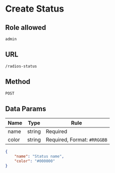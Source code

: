 # Create Status

## Role allowed
`admin`

## URL
`/radios-status`

## Method
`POST`

## Data Params
| Name | Type | Rule |
| --- | --- | --- |
| name | string | Required |
| color | string | Required, Format: `#RRGGBB` |

```json
{
    "name": "Status name",
    "color": "#000000"
}
```